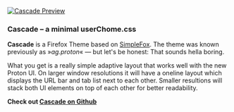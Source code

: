 [![Cascade Preview](assets/img/cascade.jpg)](https://github.com/andreasgrafen/cascade)

### Cascade – a minimal userChome.css

**Cascade** is a Firefox Theme based on [SimpleFox](https://github.com/migueravila/SimpleFox). The theme was known previously as »_ag.proton_« — but let's be honest: That sounds hella boring.

What you get is a really simple adaptive layout that works well with the new Proton UI. On larger window resolutions it will have a oneline layout which displays the URL bar and tab list next to each other. Smaller resultions will stack both UI elements on top of each other for better readability.

**Check out [Cascade on Github](https://github.com/andreasgrafen/cascade)**